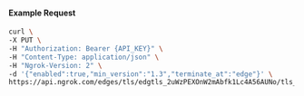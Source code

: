<!-- Code generated for API Clients. DO NOT EDIT. -->

#### Example Request

```bash
curl \
-X PUT \
-H "Authorization: Bearer {API_KEY}" \
-H "Content-Type: application/json" \
-H "Ngrok-Version: 2" \
-d '{"enabled":true,"min_version":"1.3","terminate_at":"edge"}' \
https://api.ngrok.com/edges/tls/edgtls_2uWzPEXOnW2mAbfk1Lc4A56AUNo/tls_termination
```
